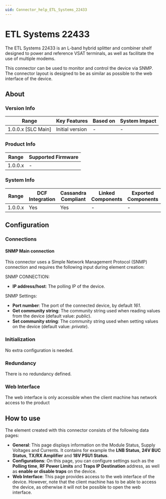 ```yaml
---
uid: Connector_help_ETL_Systems_22433
---
```


# ETL Systems 22433

The ETL Systems 22433 is an L-band hybrid splitter and combiner shelf designed to power and reference VSAT terminals, as well as facilitate the use of multiple modems.

This connector can be used to monitor and control the device via SNMP. The connector layout is designed to be as similar as possible to the web interface of the device.

## About

### Version Info

| Range                | Key Features     | Based on     | System Impact     |
|----------------------|------------------|--------------|-------------------|
| 1.0.0.x \[SLC Main\] | Initial version  | \-           | \-                |

### Product Info

| Range     | Supported Firmware     |
|-----------|------------------------|
| 1.0.0.x   | \-                     |

### System Info

| Range     | DCF Integration     | Cassandra Compliant     | Linked Components     | Exported Components     |
|-----------|---------------------|-------------------------|-----------------------|-------------------------|
| 1.0.0.x   | Yes                 | Yes                     | \-                    | \-                      |

## Configuration

### Connections

#### SNMP Main connection

This connector uses a Simple Network Management Protocol (SNMP) connection and requires the following input during element creation:

SNMP CONNECTION:

- **IP address/host**: The polling IP of the device.

SNMP Settings:

- **Port number**: The port of the connected device, by default *161*.
- **Get community string**: The community string used when reading values from the device (default value: *public*).
- **Set community string**: The community string used when setting values on the device (default value: *private*).

### Initialization

No extra configuration is needed.

### Redundancy

There is no redundancy defined.

### Web Interface

The web interface is only accessible when the client machine has network access to the product

## How to use

The element created with this connector consists of the following data pages:

- **General**: This page displays information on the Module Status, Supply Voltages and Currents. It contains for example the **LNB Status**, **24V BUC Status**, **TX/RX Amplifier** and **18V PSU1 Status**.
- **Configurations**: On this page, you can configure settings such as the **Polling time**, **RF Power Limits** and **Traps IP Destination** address, as well as **enable or disable traps** on the device.
- **Web Interface**: This page provides access to the web interface of the device. However, note that the client machine has to be able to access the device, as otherwise it will not be possible to open the web interface.
